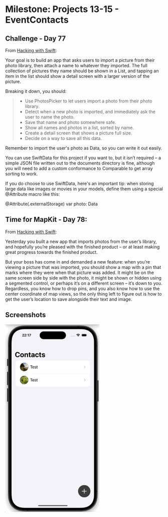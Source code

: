 # Milestone: Projects 13-15 - EventContacts

## Challenge - Day 77

From [Hacking with Swift](https://www.hackingwithswift.com/guide/ios-swiftui/6/3/challenge):

Your goal is to build an app that asks users to import a picture from their photo library, then attach a name to whatever they imported. The full collection of pictures they name should be shown in a List, and tapping an item in the list should show a detail screen with a larger version of the picture.

Breaking it down, you should:

>- Use PhotosPicker to let users import a photo from their photo library.
>- Detect when a new photo is imported, and immediately ask the user to name the photo.
>- Save that name and photo somewhere safe.
>- Show all names and photos in a list, sorted by name.
>- Create a detail screen that shows a picture full size.
>- Decide on a way to save all this data.

Remember to import the user's photo as Data, so you can write it out easily.

You can use SwiftData for this project if you want to, but it isn’t required – a simple JSON file written out to the documents directory is fine, although you will need to add a custom conformance to Comparable to get array sorting to work.

If you do choose to use SwiftData, here's an important tip: when storing large data like images or movies in your models, define them using a special @Attribute macro like this:

@Attribute(.externalStorage) var photo: Data

## Time for MapKit - Day 78: 

From [Hacking with Swift](https://www.hackingwithswift.com/100/swiftui/78):

Yesterday you built a new app that imports photos from the user’s library, and hopefully you’re pleased with the finished product – or at least making great progress towards the finished product.

But your boss has come in and demanded a new feature: when you’re viewing a picture that was imported, you should show a map with a pin that marks where they were when that picture was added. It might be on the same screen side by side with the photo, it might be shown or hidden using a segmented control, or perhaps it’s on a different screen – it’s down to you. Regardless, you know how to drop pins, and you also know how to use the center coordinate of map views, so the only thing left to figure out is how to get the user’s location to save alongside their text and image.

## Screenshots

<img src="/EventContacts/Screenshots/EventContacts.gif" width="300"/>
